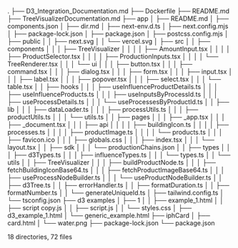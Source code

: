 .
├── D3_Integration_Documentation.md
├── Dockerfile
├── README.md
├── TreeVisualizerDocumentation.md
├── app
│   ├── README.md
│   ├── components.json
│   ├── dir.md
│   ├── next-env.d.ts
│   ├── next.config.mjs
│   ├── package-lock.json
│   ├── package.json
│   ├── postcss.config.mjs
│   ├── public
│   │   ├── next.svg
│   │   └── vercel.svg
│   ├── src
│   │   ├── components
│   │   │   ├── TreeVisualizer
│   │   │   │   ├── AmountInput.tsx
│   │   │   │   ├── ProductSelector.tsx
│   │   │   │   ├── ProductionInputs.tsx
│   │   │   │   └── TreeRenderer.tsx
│   │   │   └── ui
│   │   │       ├── button.tsx
│   │   │       ├── command.tsx
│   │   │       ├── dialog.tsx
│   │   │       ├── form.tsx
│   │   │       ├── input.tsx
│   │   │       ├── label.tsx
│   │   │       ├── popover.tsx
│   │   │       ├── select.tsx
│   │   │       └── table.tsx
│   │   ├── hooks
│   │   │   ├── useInfluenceProductDetails.ts
│   │   │   ├── useInfluenceProducts.ts
│   │   │   ├── useInputsByProcessId.ts
│   │   │   ├── useProcessDetails.ts
│   │   │   └── useProcessesByProductId.ts
│   │   ├── lib
│   │   │   ├── dataLoader.ts
│   │   │   ├── processUtils.ts
│   │   │   ├── productUtils.ts
│   │   │   └── utils.ts
│   │   ├── pages
│   │   │   ├── _app.tsx
│   │   │   ├── _document.tsx
│   │   │   ├── api
│   │   │   │   ├── buildingIcon.ts
│   │   │   │   ├── processes.ts
│   │   │   │   ├── productImage.ts
│   │   │   │   └── products.ts
│   │   │   ├── favicon.ico
│   │   │   ├── globals.css
│   │   │   ├── index.tsx
│   │   │   └── layout.tsx
│   │   ├── sdk
│   │   │   └── productionChains.json
│   │   ├── types
│   │   │   ├── d3Types.ts
│   │   │   ├── influenceTypes.ts
│   │   │   └── types.ts
│   │   └── utils
│   │       ├── TreeVisualizer
│   │       │   ├── buildProductNode.ts
│   │       │   ├── fetchBuildingIconBase64.ts
│   │       │   ├── fetchProductImageBase64.ts
│   │       │   ├── useProcessNodeBuilder.ts
│   │       │   └── useProductNodeBuilder.ts
│   │       ├── d3Tree.ts
│   │       ├── errorHandler.ts
│   │       ├── formatDuration.ts
│   │       ├── formatNumber.ts
│   │       └── generateUniqueId.ts
│   ├── tailwind.config.ts
│   └── tsconfig.json
├── d3 examples
│   ├── 1
│   │   ├── example_1.html
│   │   ├── script copy.js
│   │   ├── script.js
│   │   └── styles.css
│   ├── d3_example_1.html
│   └── generic_example.html
├── iphCard
│   ├── card.html
│   └── water.png
├── package-lock.json
└── package.json

18 directories, 72 files